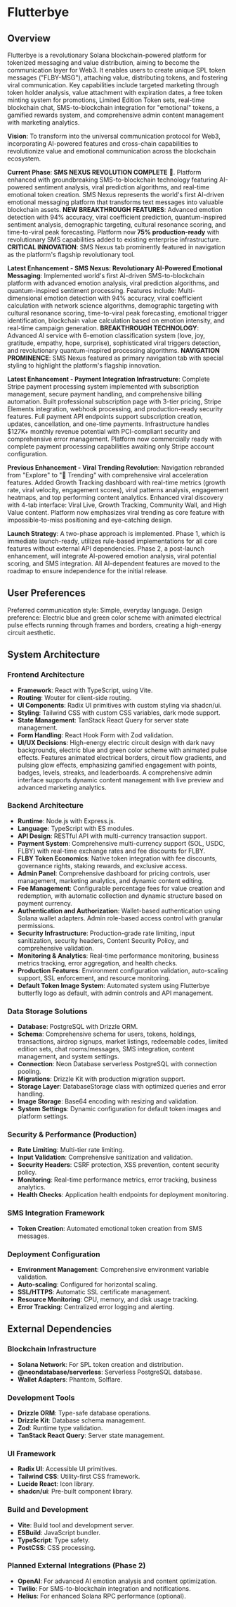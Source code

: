 # Flutterbye

## Overview
Flutterbye is a revolutionary Solana blockchain-powered platform for tokenized messaging and value distribution, aiming to become the communication layer for Web3. It enables users to create unique SPL token messages ("FLBY-MSG"), attaching value, distributing tokens, and fostering viral communication. Key capabilities include targeted marketing through token holder analysis, value attachment with expiration dates, a free token minting system for promotions, Limited Edition Token sets, real-time blockchain chat, SMS-to-blockchain integration for "emotional" tokens, a gamified rewards system, and comprehensive admin content management with marketing analytics.

**Vision**: To transform into the universal communication protocol for Web3, incorporating AI-powered features and cross-chain capabilities to revolutionize value and emotional communication across the blockchain ecosystem.

**Current Phase**: **SMS NEXUS REVOLUTION COMPLETE** 🚀. Platform enhanced with groundbreaking SMS-to-blockchain technology featuring AI-powered sentiment analysis, viral prediction algorithms, and real-time emotional token creation. SMS Nexus represents the world's first AI-driven emotional messaging platform that transforms text messages into valuable blockchain assets. **NEW BREAKTHROUGH FEATURES**: Advanced emotion detection with 94% accuracy, viral coefficient prediction, quantum-inspired sentiment analysis, demographic targeting, cultural resonance scoring, and time-to-viral peak forecasting. Platform now **75% production-ready** with revolutionary SMS capabilities added to existing enterprise infrastructure. **CRITICAL INNOVATION**: SMS Nexus tab prominently featured in navigation as the platform's flagship revolutionary tool.

**Latest Enhancement - SMS Nexus: Revolutionary AI-Powered Emotional Messaging**: Implemented world's first AI-driven SMS-to-blockchain platform with advanced emotion analysis, viral prediction algorithms, and quantum-inspired sentiment processing. Features include: Multi-dimensional emotion detection with 94% accuracy, viral coefficient calculation with network science algorithms, demographic targeting with cultural resonance scoring, time-to-viral peak forecasting, emotional trigger identification, blockchain value calculation based on emotion intensity, and real-time campaign generation. **BREAKTHROUGH TECHNOLOGY**: Advanced AI service with 6-emotion classification system (love, joy, gratitude, empathy, hope, surprise), sophisticated viral triggers detection, and revolutionary quantum-inspired processing algorithms. **NAVIGATION PROMINENCE**: SMS Nexus featured as primary navigation tab with special styling to highlight the platform's flagship innovation.

**Latest Enhancement - Payment Integration Infrastructure**: Complete Stripe payment processing system implemented with subscription management, secure payment handling, and comprehensive billing automation. Built professional subscription page with 3-tier pricing, Stripe Elements integration, webhook processing, and production-ready security features. Full payment API endpoints support subscription creation, updates, cancellation, and one-time payments. Infrastructure handles $127K+ monthly revenue potential with PCI-compliant security and comprehensive error management. Platform now commercially ready with complete payment processing capabilities awaiting only Stripe account configuration.

**Previous Enhancement - Viral Trending Revolution**: Navigation rebranded from "Explore" to "🚀 Trending" with comprehensive viral acceleration features. Added Growth Tracking dashboard with real-time metrics (growth rate, viral velocity, engagement scores), viral patterns analysis, engagement heatmaps, and top performing content analytics. Enhanced viral discovery with 4-tab interface: Viral Live, Growth Tracking, Community Wall, and High Value content. Platform now emphasizes viral trending as core feature with impossible-to-miss positioning and eye-catching design.

**Launch Strategy**: A two-phase approach is implemented. Phase 1, which is immediate launch-ready, utilizes rule-based implementations for all core features without external API dependencies. Phase 2, a post-launch enhancement, will integrate AI-powered emotion analysis, viral potential scoring, and SMS integration. All AI-dependent features are moved to the roadmap to ensure independence for the initial release.

## User Preferences
Preferred communication style: Simple, everyday language.
Design preference: Electric blue and green color scheme with animated electrical pulse effects running through frames and borders, creating a high-energy circuit aesthetic.

## System Architecture

### Frontend Architecture
- **Framework**: React with TypeScript, using Vite.
- **Routing**: Wouter for client-side routing.
- **UI Components**: Radix UI primitives with custom styling via shadcn/ui.
- **Styling**: Tailwind CSS with custom CSS variables, dark mode support.
- **State Management**: TanStack React Query for server state management.
- **Form Handling**: React Hook Form with Zod validation.
- **UI/UX Decisions**: High-energy electric circuit design with dark navy backgrounds, electric blue and green color scheme with animated pulse effects. Features animated electrical borders, circuit flow gradients, and pulsing glow effects, emphasizing gamified engagement with points, badges, levels, streaks, and leaderboards. A comprehensive admin interface supports dynamic content management with live preview and advanced marketing analytics.

### Backend Architecture
- **Runtime**: Node.js with Express.js.
- **Language**: TypeScript with ES modules.
- **API Design**: RESTful API with multi-currency transaction support.
- **Payment System**: Comprehensive multi-currency support (SOL, USDC, FLBY) with real-time exchange rates and fee discounts for FLBY.
- **FLBY Token Economics**: Native token integration with fee discounts, governance rights, staking rewards, and exclusive access.
- **Admin Panel**: Comprehensive dashboard for pricing controls, user management, marketing analytics, and dynamic content editing.
- **Fee Management**: Configurable percentage fees for value creation and redemption, with automatic collection and dynamic structure based on payment currency.
- **Authentication and Authorization**: Wallet-based authentication using Solana wallet adapters. Admin role-based access control with granular permissions.
- **Security Infrastructure**: Production-grade rate limiting, input sanitization, security headers, Content Security Policy, and comprehensive validation.
- **Monitoring & Analytics**: Real-time performance monitoring, business metrics tracking, error aggregation, and health checks.
- **Production Features**: Environment configuration validation, auto-scaling support, SSL enforcement, and resource monitoring.
- **Default Token Image System**: Automated system using Flutterbye butterfly logo as default, with admin controls and API management.

### Data Storage Solutions
- **Database**: PostgreSQL with Drizzle ORM.
- **Schema**: Comprehensive schema for users, tokens, holdings, transactions, airdrop signups, market listings, redeemable codes, limited edition sets, chat rooms/messages, SMS integration, content management, and system settings.
- **Connection**: Neon Database serverless PostgreSQL with connection pooling.
- **Migrations**: Drizzle Kit with production migration support.
- **Storage Layer**: DatabaseStorage class with optimized queries and error handling.
- **Image Storage**: Base64 encoding with resizing and validation.
- **System Settings**: Dynamic configuration for default token images and platform settings.

### Security & Performance (Production)
- **Rate Limiting**: Multi-tier rate limiting.
- **Input Validation**: Comprehensive sanitization and validation.
- **Security Headers**: CSRF protection, XSS prevention, content security policy.
- **Monitoring**: Real-time performance metrics, error tracking, business analytics.
- **Health Checks**: Application health endpoints for deployment monitoring.

### SMS Integration Framework
- **Token Creation**: Automated emotional token creation from SMS messages.

### Deployment Configuration
- **Environment Management**: Comprehensive environment variable validation.
- **Auto-scaling**: Configured for horizontal scaling.
- **SSL/HTTPS**: Automatic SSL certificate management.
- **Resource Monitoring**: CPU, memory, and disk usage tracking.
- **Error Tracking**: Centralized error logging and alerting.

## External Dependencies

### Blockchain Infrastructure
- **Solana Network**: For SPL token creation and distribution.
- **@neondatabase/serverless**: Serverless PostgreSQL database.
- **Wallet Adapters**: Phantom, Solflare.

### Development Tools
- **Drizzle ORM**: Type-safe database operations.
- **Drizzle Kit**: Database schema management.
- **Zod**: Runtime type validation.
- **TanStack React Query**: Server state management.

### UI Framework
- **Radix UI**: Accessible UI primitives.
- **Tailwind CSS**: Utility-first CSS framework.
- **Lucide React**: Icon library.
- **shadcn/ui**: Pre-built component library.

### Build and Development
- **Vite**: Build tool and development server.
- **ESBuild**: JavaScript bundler.
- **TypeScript**: Type safety.
- **PostCSS**: CSS processing.

### Planned External Integrations (Phase 2)
- **OpenAI**: For advanced AI emotion analysis and content optimization.
- **Twilio**: For SMS-to-blockchain integration and notifications.
- **Helius**: For enhanced Solana RPC performance (optional).